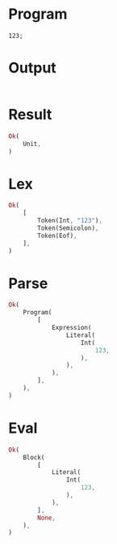 # Program

```rustleaf
123;
```

# Output

```

```

# Result

```rust
Ok(
    Unit,
)
```

# Lex

```rust
Ok(
    [
        Token(Int, "123"),
        Token(Semicolon),
        Token(Eof),
    ],
)
```

# Parse

```rust
Ok(
    Program(
        [
            Expression(
                Literal(
                    Int(
                        123,
                    ),
                ),
            ),
        ],
    ),
)
```

# Eval

```rust
Ok(
    Block(
        [
            Literal(
                Int(
                    123,
                ),
            ),
        ],
        None,
    ),
)
```
